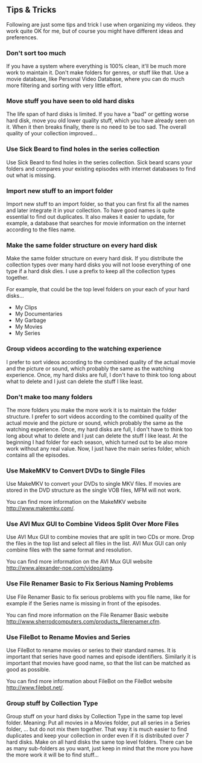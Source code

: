 ## Tips & Tricks
Following are just some tips and trick I use when organizing my videos.  they work quite OK for me, but of course you might have different ideas and preferences.

### Don't sort too much
If you have a system where everything is 100% clean, it'll be much more work to maintain it. Don't make folders for genres, or stuff like that. Use a movie database, like Personal Video Database, where you can do much more filtering and sorting with very little effort.

### Move stuff you have seen to old hard disks
The life span of hard disks is limited. If you have a "bad" or getting worse hard disk, move you old lower quality stuff, which you have already seen on it. When it then breaks finally, there is no need to be too sad. The overall quality of your collection improved...

### Use Sick Beard to find holes in the series collection
Use Sick Beard to find holes in the series collection. Sick beard scans your folders and compares your existing episodes with internet databases to find out what is missing.

### Import new stuff to an import folder
Import new stuff to an import folder, so that you can first fix all the names and later integrate it in your collection. To have good names is quite essential to find out duplicates. It also makes it easier to update, for example, a database that searches for movie information on the internet according to the files name.


### Make the same folder structure on every hard disk
Make the same folder structure on every hard disk. If you distribute the collection types over many hard disks you will not loose everything of one type if a hard disk dies. I use a prefix to keep all the collection types together.

For example, that could be the top level folders on your each of your hard disks...

- My Clips
- My Documentaries
- My Garbage
- My Movies
- My Series

### Group videos according to the watching experience
I prefer to sort videos according to the combined quality of the actual movie and the picture or sound, which probably the same as the watching experience. Once, my hard disks are full, I don't have to think too long about what to delete and I just can delete the stuff I like least.

### Don't make too many folders
The more folders you make the more work it is to maintain the folder structure. I prefer to sort videos according to the combined quality of the actual movie and the picture or sound, which probably the same as the watching experience. Once, my hard disks are full, I don't have to think too long about what to delete and I just can delete the stuff I like least. At the beginning I had folder for each season, which turned out to be also more work without any real value. Now, I just have the main series folder, which contains all the episodes.

### Use MakeMKV to Convert DVDs to Single Files
Use MakeMKV to convert your DVDs to single MKV files. If movies are stored in the DVD structure as the single VOB files, MFM will not work.

You can find more information on the MakeMKV website http://www.makemkv.com/.

### Use AVI Mux GUI to Combine Videos Split Over More Files
Use AVI Mux GUI to combine movies that are split in two CDs or more. Drop the files in the top list and select all files in the list. AVI Mux GUI can only combine files with the same format and resolution.

You can find more information on the AVI Mux GUI website http://www.alexander-noe.com/video/amg.

### Use File Renamer Basic to Fix Serious Naming Problems
Use File Renamer Basic to fix serious problems with you file name, like for example if the Series name is missing in front of the episodes.

You can find more information on the File Renamer Basic website http://www.sherrodcomputers.com/products_filerenamer.cfm.

### Use FileBot to Rename Movies and Series
Use FileBot to rename movies or series to their standard names. It is important that series have good names and episode identifiers. Similarly it is important that movies have good name, so that the list can be matched as good as possible.

You can find more information about FileBot on the FileBot website http://www.filebot.net/.

### Group stuff by Collection Type
Group stuff on your hard disks by Collection Type in the same top level folder. Meaning: Put all movies in a Movies folder, put all series in a Series folder, ... but do not mix them together. That way it is much easier to find duplicates and keep your collection in order even if it is distributed over 7 hard disks. Make on all hard disks the same top level folders. There can be as many sub-folders as you want, just keep in mind that the more you have the more work it will be to find stuff...